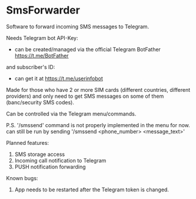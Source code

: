 # SmsForwarder

Software to forward incoming SMS messages to Telegram.

Needs Telegram bot API-Key:
 - can be created/managed via the official Telegram BotFather https://t.me/BotFather

and subscriber's ID:
 - can get it at https://t.me/userinfobot

Made for those who have 2 or more SIM cards (different countries, different providers) and only need to get SMS messages on some of them (banc/security SMS codes).

Can be controlled via the Telegram menu/commands.

P.S. '/smssend' command is not properly implemented in the menu for now. can still be run by sending '/smssend <phone_number> <message_text>'

Planned features:
1) SMS storage access
2) Incoming call notification to Telegram
3) PUSH notification forwarding

Known bugs:

1) App needs to be restarted after the Telegram token is changed.
